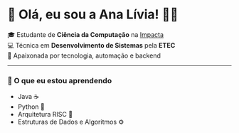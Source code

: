 # 🌸 Olá, eu sou a Ana Lívia! 🎀✨

🎓 Estudante de **Ciência da Computação** na [Impacta](https://www.impacta.edu.br)  
💻 Técnica em **Desenvolvimento de Sistemas** pela **ETEC**  
🚀 Apaixonada por tecnologia, automação e backend  

---

### 🧠 O que eu estou aprendendo
- Java ☕
- Python 🐍
- Arquitetura RISC 🧩
- Estruturas de Dados e Algoritmos ⚙️


